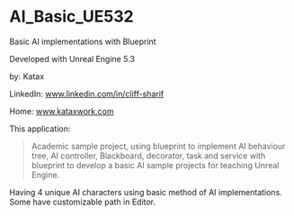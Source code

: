 # AI_Basic_UE532
 Basic AI implementations with Blueprint

Developed with Unreal Engine 5.3

by: Katax 


LinkedIn: www.linkedin.com/in/cliff-sharif

Home: www.kataxwork.com


This application:

> Academic sample project, using blueprint to implement AI behaviour tree, AI controller, Blackboard, decorator, task and service with blueprint to develop a basic AI sample projects for teaching Unreal Engine. 

Having 4 unique AI characters using basic method of AI implementations. Some have customizable path in Editor.



